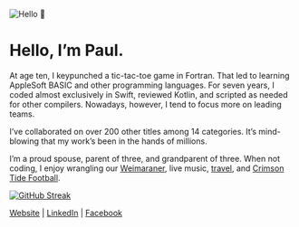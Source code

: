 ![Hello 👋](https://i.imgur.com/hfDTfji.jpg)

Hello, I’m Paul.
===

At age ten, I keypunched a tic-tac-toe game in Fortran. That led to learning AppleSoft BASIC and other programming languages. For seven years, I coded almost exclusively in Swift, reviewed Kotlin, and scripted as needed for other compilers. Nowadays, however, I tend to focus more on leading teams.

I’ve collaborated on over 200 other titles among 14 categories. It’s mind-blowing that my work’s been in the hands of millions.

I’m a proud spouse, parent of three, and grandparent of three. When not coding, I enjoy wrangling our [Weimaraner](https://www.akc.org/dog-breeds/weimaraner), live music, [travel](https://www.google.com/maps/d/u/1/edit?mid=17xvqfTc_OMc9VCa3vX-LsG3JqfC43mo&usp=sharing), and [Crimson Tide Football](https://en.wikipedia.org/wiki/Alabama_Crimson_Tide_football).

[![GitHub Streak](https://streak-stats.demolab.com/?user=pkadams67)](https://git.io/streak-stats)

[Website](https://adams.io) | 
[LinkedIn](https://www.linkedin.com/in/pkadams67) |
[Facebook](http://facebook.com/pkadams67)
